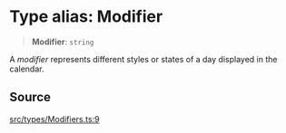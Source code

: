 # Type alias: Modifier

> **Modifier**: `string`

A _modifier_ represents different styles or states of a day displayed in the
calendar.

## Source

[src/types/Modifiers.ts:9](https://github.com/gpbl/react-day-picker/blob/a604fd23887c832117da414a9c63b1b84efb97d9/src/types/Modifiers.ts#L9)

